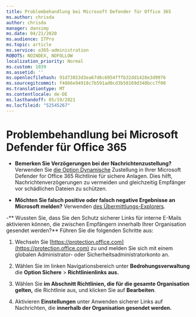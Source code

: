```yaml
---
title: Problembehandlung bei Microsoft Defender für Office 365
ms.author: chrisda
author: chrisda
manager: dansimp
ms.date: 04/21/2020
ms.audience: ITPro
ms.topic: article
ms.service: o365-administration
ROBOTS: NOINDEX, NOFOLLOW
localization_priority: Normal
ms.custom: 1039
ms.assetid: ''
ms.openlocfilehash: 91d73853d3ea67d6c6954fffb32dd1428e3d9976
ms.sourcegitcommit: f4866e94918c7b591ad0cd3b58169d340bcc7f00
ms.translationtype: MT
ms.contentlocale: de-DE
ms.lasthandoff: 05/19/2021
ms.locfileid: "52545267"
---
```

# <a name="troubleshooting-microsoft-defender-for-office-365"></a>Problembehandlung bei Microsoft Defender für Office 365

- **Bemerken Sie Verzögerungen bei der Nachrichtenzustellung?** Verwenden Sie [die Option Dynamische](/microsoft-365/security/office-365-security/dynamic-delivery-and-previewing) Zustellung in Ihrer Microsoft Defender for Office 365 Richtlinie für sichere Anlagen. Dies hilft, Nachrichtenverzögerungen zu vermeiden und gleichzeitig Empfänger vor schädlichen Dateien zu schützen.

- **Möchten Sie falsch positive oder falsch negative Ergebnisse an Microsoft melden?** Verwenden [des Übermittlungs-Explorers](https://protection.office.com/reportsubmission).

-** Wussten Sie, dass Sie den Schutz sicherer Links für interne E-Mails aktivieren können, die zwischen Empfängern innerhalb Ihrer Organisation gesendet werden?** Führen Sie die folgenden Schritte aus:

  1. Wechseln Sie [https://protection.office.com](https://protection.office.com) zu und melden Sie sich mit einem globalen Administrator- oder Sicherheitsadministratorkonto an.

  2. Wählen Sie im linken Navigationsbereich unter **Bedrohungsverwaltung** die **Option Sichere** \> **Richtlinienlinks aus.**

  3. Wählen Sie **im Abschnitt Richtlinien, die für die gesamte Organisation gelten,** die Richtlinie aus, und klicken Sie auf **Bearbeiten**.

  4. Aktivieren **Einstellungen** unter Anwenden sicherer Links auf Nachrichten, die **innerhalb der Organisation gesendet werden.**
